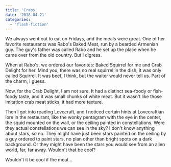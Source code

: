 ```yaml
---
title: 'Crabs'
date: '2018-04-21'
categories:
  - 'flash-fiction'
---
```


We always went out to eat on Fridays, and the meals were great. One of her
favorite restaurants was Rabo's Baked Meat, run by a bearded Armenian guy. The
guy's father was called Rabo and he set up the place when he came over from the
old country. But I digress.

<!-- truncate -->


When at Rabo's, we ordered our favorites: Baked Squirrel for me and Crab Delight
for her. Mind you, there was no real squirrel in the dish, it was only called
Squirrel. It was beef, I think, but the waiter would never tell us. Part of the
charm, I guess.

Now, for the Crab Delight, I am not sure. It had a distinct sea-foody or
fish-foody taste, and it was small chunks of white meat. But it wasn't like
those imitation crab meat sticks, it had more texture.

Then I got into reading Lovecraft, and I noticed certain hints at Lovecraftian
lore in the restaurant, like the wonky pentagram with the eye in the center, the
squid mounted on the wall, or the ceiling painted in constellations. Were they
actual constellations we can see in the sky? I don't know anything about stars,
so no. They might have just been stars painted on the ceiling by a guy ordered
to paint stars, no plan other than bright spots on a dark background. Or they
might have been the stars you would see from an alien world, far, far away.
Wouldn't that be cool?

Wouldn't it be cool if the meat...
